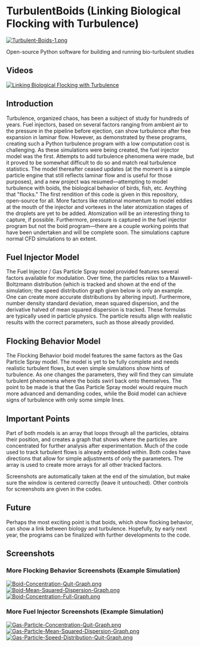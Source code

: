 # TurbulentBoids (Linking Biological Flocking with Turbulence)
[![Turbulent-Boids-1.png](https://i.postimg.cc/XqDjnBQB/Turbulent-Boids-1.png)](https://postimg.cc/2LhRwypC)

Open-source Python software for building and running bio-turbulent studies


## Videos

[![Linking Biological Flocking with Turbulence](https://img.youtube.com/vi/ImoDOyBzeKY/0.jpg)](https://www.youtube.com/watch?v=SFfnEDMSSqo "Linking Biological Flocking with Turbulence")


## Introduction
Turbulence, organized chaos, has been a subject of study for hundreds of years. Fuel injectors, based on several factors ranging from ambient air to the pressure in the pipeline before ejection, can show turbulence after free expansion in laminar flow. However, as demonstrated by these programs, creating such a Python turbulence program with a low computation cost is challenging. 
As these simulations were being created, the fuel injector model was the first. Attempts to add turbulence phenomena were made, but it proved to be somewhat difficult to do so and match real turbulence statistics. The model thereafter ceased updates (at the moment is a simple particle engine that still reflects laminar flow and is useful for those purposes), and a new project was resumed—attempting to model turbulence with boids, the biological behavior of birds, fish, etc. Anything that "flocks." The first rendition of this code is given in this repository, open-source for all.
More factors like rotational momentum to model eddies at the mouth of the injector and vortexes in the later atomization stages of the droplets are yet to be added. Atomization will be an interesting thing to capture, if possible. Furthermore, pressure is captured in the fuel injector program but not the boid program—there are a couple working points that have been undertaken and will be complete soon. The simulations capture normal CFD simulations to an extent.

## Fuel Injector Model
The Fuel Injector / Gas Particle Spray model provided features several factors available for modulation. Over time, the particles relax to a Maxwell-Boltzmann distribution (which is tracked and shown at the end of the simulation; the speed distribution graph given below is only an example. One can create more accurate distributions by altering input). Furthermore, number density standard deviation, mean squared dispersion, and the derivative halved of mean squared dispersion is tracked. These formulas are typically used in particle physics. The particle results align with realistic results with the correct parameters, such as those already provided.

## Flocking Behavior Model
The Flocking Behavior boid model features the same factors as the Gas Particle Spray model. The model is yet to be fully complete and needs realistic turbulent flows, but even simple simulations show hints of turbulence. As one changes the parameters, they will find they can simulate turbulent phenomena where the boids swirl back onto themselves. The point to be made is that the Gas Particle Spray model would require much more advanced and demanding codes, while the Boid model can achieve signs of turbulence with only some simple lines.

## Important Points
Part of both models is an array that loops through all the particles, obtains their position, and creates a graph that shows where the particles are concentrated for further analysis after experimentation. Much of the code used to track turbulent flows is already embedded within. Both codes have directions that allow for simple adjustments of only the parameters. The array is used to create more arrays for all other tracked factors.

Screenshots are automatically taken at the end of the simulation, but make sure the window is centered correctly (leave it untouched). Other controls for screenshots are given in the codes.

## Future

Perhaps the most exciting point is that boids, which show flocking behavior, can show a link between biology and turbulence. Hopefully, by early next year, the programs can be finalized with further developments to the code.

## Screenshots

### More Flocking Behavior Screenshots (Example Simulation)

[![Boid-Concentration-Quit-Graph.png](https://i.postimg.cc/RV5S2QZx/Boid-Concentration-Quit-Graph.png)](https://postimg.cc/s1mChWWT)
[![Boid-Mean-Squared-Dispersion-Graph.png](https://i.postimg.cc/dVQYKWMp/Boid-Mean-Squared-Dispersion-Graph.png)](https://postimg.cc/qzFYsxvx)
[![Boid-Concentration-Full-Graph.png](https://i.postimg.cc/4yRD2Pb8/Boid-Concentration-Full-Graph.png)](https://postimg.cc/5YpK6wrv)

### More Fuel Injector Screenshots (Example Simulation)

[![Gas-Particle-Concentration-Quit-Graph.png](https://i.postimg.cc/kXBGdXxW/Gas-Particle-Concentration-Quit-Graph.png)](https://postimg.cc/6yxtrKbQ)
[![Gas-Particle-Mean-Squared-Dispersion-Graph.png](https://i.postimg.cc/GmvccB9T/Gas-Particle-Mean-Squared-Dispersion-Graph.png)](https://postimg.cc/SnN0dx6m)
[![Gas-Particle-Speed-Distribution-Quit-Graph.png](https://i.postimg.cc/sXgy9wm5/Gas-Particle-Speed-Distribution-Quit-Graph.png)](https://postimg.cc/7Cdpq1pL)
